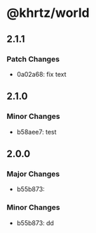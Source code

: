 # @khrtz/world

## 2.1.1

### Patch Changes

- 0a02a68: fix text

## 2.1.0

### Minor Changes

- b58aee7: test

## 2.0.0

### Major Changes

- b55b873:

### Minor Changes

- b55b873: dd
